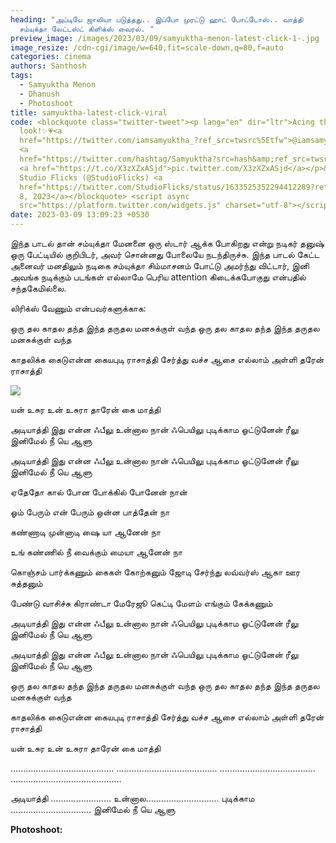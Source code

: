 ```yaml
---
heading: "அப்டியே ஜாலியா படுத்தது.. இப்போ முரட்டு ஹாட் போட்டோஸ்.. வாத்தி
  சம்யுக்தா லேட்டஸ்ட் கிளிக்ஸ் வைரல். "
preview_image: /images/2023/03/09/samyuktha-menon-latest-click-1-.jpg
image_resize: /cdn-cgi/image/w=640,fit=scale-down,q=80,f=auto
categories: cinema
authors: Santhosh
tags:
  - Samyuktha Menon
  - Dhanush
  - Photoshoot
title: samyuktha-latest-click-viral
code: <blockquote class="twitter-tweet"><p lang="en" dir="ltr">Acing the Glam
  look!✨💗<a
  href="https://twitter.com/iamsamyuktha_?ref_src=twsrc%5Etfw">@iamsamyuktha_</a>
  <a
  href="https://twitter.com/hashtag/Samyuktha?src=hash&amp;ref_src=twsrc%5Etfw">#Samyuktha</a>
  <a href="https://t.co/X3zXZxASjd">pic.twitter.com/X3zXZxASjd</a></p>&mdash;
  Studio Flicks (@StudioFlicks) <a
  href="https://twitter.com/StudioFlicks/status/1633525352294412289?ref_src=twsrc%5Etfw">March
  8, 2023</a></blockquote> <script async
  src="https://platform.twitter.com/widgets.js" charset="utf-8"></script>
date: 2023-03-09 13:09:23 +0530
---
```

இந்த பாடல் தான் சம்யுக்தா மேனனை ஒரு ஸ்டார் ஆக்க போகிறது என்று நடிகர் தனுஷ் ஒரு பேட்டியில் குறிபிடர், அவர் சொன்னது போலையே நடந்திருச்சு. இந்த பாடல் கேட்ட அனைவர் மனதிலும் நடிகை சம்யுக்தா சிம்மாசனம் போட்டு அமர்ந்து விட்டார், இனி அவங்க நடிக்கும் படங்கள் எல்லாமே பெரிய attention கிடைக்கபோகுது என்பதில் சந்தகேமில்லை.

லிரிக்ஸ் வேணும் என்பவர்களுக்காக:

ஒரு தல காதல தந்த
இந்த தருதல மனசுக்குள் வந்த
ஒரு தல காதல தந்த
இந்த தருதல மனசுக்குள் வந்த

காதலிக்க கைடுஎன்ன
கையபுடி ராசாத்தி
சேர்த்து வச்ச ஆசை எல்லாம்
அள்ளி தரேன் ராசாத்தி

![](/images/2023/03/09/samyuktha-menon-latest-click-2-.jpg)

யன் உசுர உன் உசுரா
தாரேன் கை மாத்தி

அடியாத்தி இது என்ன ஃபீலு
உன்னால நான் ஃபெயிலு
புடிக்காம ஓட்டுனேன் ரீலு
இனிமேல் நீ யெ ஆளு

அடியாத்தி இது என்ன ஃபீலு
உன்னால நான் ஃபெயிலு
புடிக்காம ஓட்டுனேன் ரீலு
இனிமேல் நீ யெ ஆளு

ஏதேதோ கால் போன போக்கில் 
போனேன் நான்

ஓம் பேரும் என் பேரும் ஒன்ன 
பாத்தேன் நா

கண்ணாடி முன்னாடி ஷை யா 
ஆனேன் நா

உங் கண்ணில் நீ வைக்கும் 
மையா ஆனேன் நா

கொஞ்சம் பார்க்கணும்
கைகள் கோற்கனும்
ஜோடி சேர்ந்து
லவ்வர்ஸ் ஆகா
ஊர சுத்தனும்

பேண்டு வாசிச்சு
கிராண்டா மேரேஜூ
கெட்டி மேளம்
எங்கும் கேக்கணும்

அடியாத்தி இது என்ன ஃபீலு
உன்னால நான் ஃபெயிலு
புடிக்காம ஓட்டுனேன் ரீலு
இனிமேல் நீ யெ ஆளு

அடியாத்தி இது என்ன ஃபீலு
உன்னால நான் ஃபெயிலு
புடிக்காம ஓட்டுனேன் ரீலு
இனிமேல் நீ யெ ஆளு

ஒரு தல காதல தந்த
இந்த தருதல மனசுக்குள் வந்த
ஒரு தல காதல தந்த
இந்த தருதல மனசுக்குள் வந்த

காதலிக்க கைடுஎன்ன
கையபுடி ராசாத்தி
சேர்த்து வச்ச ஆசை எல்லாம்
அள்ளி தரேன் ராசாத்தி

யன் உசுர உன் உசுரா
தாரேன் கை மாத்தி

.........................................
........................................
......................................
............................................

அடியாத்தி ........................
உன்னால.............................
புடிக்காம ................................
இனிமேல் நீ யெ ஆளு

**P﻿hotoshoot:**
